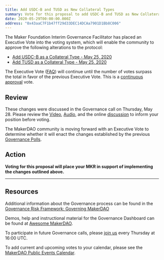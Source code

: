 ```yaml
---
title: Add USDC-B and TUSD as New Collateral Types
summary: Vote for this proposal to add USDC-B and TUSD as New Collateral Types
date: 2020-05-29T00:00:00.000Z
address: "0x43aaC7F1b47ff29d33DEC14DCAa7901D1Bb8C006"
---
```

The Maker Foundation Interim Governance Facilitator has placed an Executive Vote into the voting system, which will enable the community to approve the following alterations to the protocol:

- [Add USDC-B as a Collateral Type - May 25, 2020](https://vote.makerdao.com/polling-proposal/qmzbjz2g3iu3jha1wgsid9xlgyb4923abzvsy7ecswmvek)
- [Add TUSD as a Collateral Type - May 25, 2020](https://vote.makerdao.com/polling-proposal/qmnnn4mgmfq9fyud81rnyrz1u239amaycnrmkiaghjdr9e)

The Executive Vote ([FAQ](https://community-development.makerdao.com/makerdao-mcd-faqs/faqs#governance)) will continue until the number of votes surpass the total in favor of the previous Executive Vote. This is a [continuous approval](https://community-development.makerdao.com/makerdao-mcd-faqs/faqs/governance#what-is-continuous-approval-voting) vote.

## Review

These changes were discussed in the Governance call on Thursday, May 28. Please review the [Video](https://www.youtube.com/playlist?list=PLLzkWCj8ywWNq5-90-Id6VPSsrk4OWVan), [Audio](https://soundcloud.com/makerdao/sets/governance-calls), and the online [discussion](https://forum.makerdao.com/c/governance) to inform your position before voting.

The MakerDAO community is moving forward with an Executive Vote to determine whether it will enact the changes established by the previous [Governance Polls](https://vote.makerdao.com/polling).

## Action

**Voting for this proposal will place your MKR in support of implementing the  changes outlined above.**

---

## Resources

Additional information about the Governance process can be found in the [Governance Risk Framework: Governing MakerDAO](https://community-development.makerdao.com/governance/governance-risk-framework)

Demos, help and instructional material for the Governance Dashboard can be found at [Awesome MakerDAO](https://awesome.makerdao.com/#voting).

To participate in future Governance calls, please [join us](https://community-development.makerdao.com/governance/governance-and-risk-meetings) every Thursday at 16:00 UTC.

To add current and upcoming votes to your calendar, please see the [MakerDAO Public Events Calendar](https://calendar.google.com/calendar/embed?src=makerdao.com_3efhm2ghipksegl009ktniomdk%40group.calendar.google.com&amp;ctz=America%2FLos_Angeles).